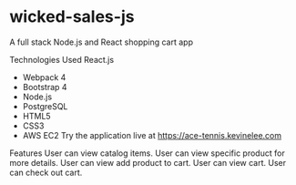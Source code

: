 # wicked-sales-js
A full stack Node.js and React shopping cart app

Technologies Used
React.js
* Webpack 4
* Bootstrap 4
* Node.js
* PostgreSQL
* HTML5
* CSS3
* AWS EC2
Try the application live at https://ace-tennis.kevinelee.com

Features
User can view catalog items.
User can view specific product for more details.
User can view add product to cart.
User can view cart.
User can check out cart.
